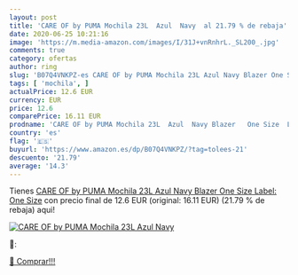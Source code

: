 ```yaml
---
layout: post
title: 'CARE OF by PUMA Mochila 23L  Azul  Navy  al 21.79 % de rebaja'
date: 2020-06-25 10:21:16
image: 'https://m.media-amazon.com/images/I/31J+vnRnhrL._SL200_.jpg'
comments: true
category: ofertas
author: ring
slug: 'B07Q4VNKPZ-es CARE OF by PUMA Mochila 23L Azul Navy Blazer One Size...'
tags: [ 'mochila', ]
actualPrice: 12.6 EUR
currency: EUR
price: 12.6
comparePrice: 16.11 EUR
prodname: 'CARE OF by PUMA Mochila 23L  Azul  Navy Blazer   One Size  Label: One Size'
country: 'es'
flag: '🇪🇸'
buyurl: 'https://www.amazon.es/dp/B07Q4VNKPZ/?tag=tolees-21'
descuento: '21.79'
average: '14.3'
---
```


Tienes [CARE OF by PUMA Mochila 23L  Azul  Navy Blazer   One Size  Label: One Size](https://www.amazon.es/dp/B07Q4VNKPZ/?tag=tolees-21) con precio final de  12.6 EUR (original: 16.11 EUR) (21.79 %  de rebaja) aqui!

[![CARE OF by PUMA Mochila 23L  Azul  Navy ](https://m.media-amazon.com/images/I/31J+vnRnhrL._SL200_.jpg)](https://www.amazon.es/dp/B07Q4VNKPZ/?tag=tolees-21)

🔎:


[🛒 Comprar!!!](https://www.amazon.es/dp/B07Q4VNKPZ/?tag=tolees-21)
